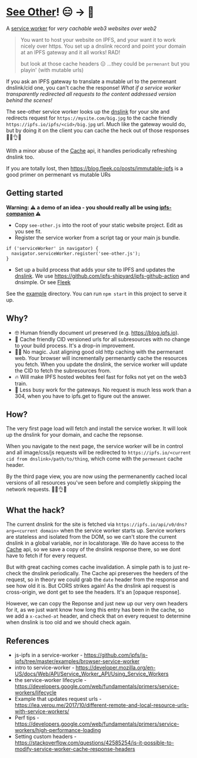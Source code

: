 # [See Other]! 😑 → 🤖

A [service worker] for *very cachable web3 websites over web2*

> You want to host your website on IPFS, and your want it to work nicely over https. You set up a dnslink record and point your domain at an IPFS gateway and it all works! RAD! 
>
> but look at those cache headers 😑 ...they could be `permenant` but you playin' (with mutable urls) 

If you ask an IPFS gateway to translate a mutable url to the permenant dnslink/cid one, you can't cache the response! *What if a service worker transparently redirected all requests to the content addressed version behind the scenes!*

The see-other service worker looks up the [dnslink] for your site and redirects request for `https://mysite.com/big.jpg` to the cache friendly `https://ipfs.io/ipfs/<cid>/big.jpg` url. Much like the gateway would do, but by doing it on the client you can cache the heck out of those responses 👨‍🍳👌✨

With a minor abuse of the [Cache] api, it handles periodically refreshing dnslink too.

If you are totally lost, then https://blog.fleek.co/posts/immutable-ipfs is a good primer on permenant vs mutable URs

## Getting started

**Warning: ⚠️ a demo of an idea - you should really all be using [ipfs-companion] ⚠️**

- Copy `see-other.js` into the root of your static website project. Edit as you see fit.
- Register the service worker from a script tag or your main js bundle.
```
if ('serviceWorker' in navigator) {
  navigator.serviceWorker.register('see-other.js');
}
```
- Set up a build process that adds your site to IPFS and updates the [dnslink]. We use https://github.com/ipfs-shipyard/ipfs-github-action and dnsimple. Or see [Fleek](https://fleek.co/)

See the [example](example) directory. You can run `npm start` in this project to serve it up.

## Why?

- 🤓 Human friendly document url preserved (e.g. https://blog.ipfs.io).
- 🤖 Cache friendly CID versioned urls for all subresources with no change to your build process. It's a drop-in improvement.
- 🧙‍♀️ No magic. Just aligning good old http caching with the permenant web. Your browser will incrementally permenantly cache the resources you fetch. When you update the dnslink, the service worker will update the CID to fetch the subresources from.
- 🔥 Will make IPFS hosted webites feel fast for folks not yet on the web3 train.
- 🤝 Less busy work for the gateways. No request is much less work than a 304, when you have to ipfs.get to figure out the answer.


## How?

The very first page load will fetch and install the service worker. It will look up the dnslink for your domain, and cache the repsonse.

When you navigate to the next page, the service worker will be in control and all image/css/js requests will be redirected to `https://ipfs.io/<current cid from dnslink>/path/to/thing`, which come with the `permenant` cache header.

By the third page view, you are now using the permenanently cached local versions of all resources you've seen before and completly skipping the network requests. 👨‍🍳👌✨


## What the hack?

The current dnslink for the site is fetched via `https://ipfs.io/api/v0/dns?arg=<current domain>` when the service worker starts up. Service workers are stateless and isolated from the DOM, so we can't store the current dnslink in a global variable, nor in localstorage. We do have access to the [Cache] api, so we save a copy of the dnslink response there, so we dont have to fetch if for every request.

But with great caching comes cache invalidation. A simple path is to just re-check the dnslink periodically. The Cache api preserves the heeders of the request, so in theory we could grab the `date` header from the response and see how old it is. But CORS strikes again! As the dnslink api request is cross-origin, we dont get to see the headers. It's an [opaque response].

However, we can copy the Reponse and just new up our very own headers for it, as we just want know how long this entry has been in the cache, so we add a `x-cached-at` header, and check that on every request to determine when dnslink is too old and we should check again.


## References

- js-ipfs in a service-worker - https://github.com/ipfs/js-ipfs/tree/master/examples/browser-service-worker
- intro to service-worker - https://developer.mozilla.org/en-US/docs/Web/API/Service_Worker_API/Using_Service_Workers
- the service-worker lifecycle - https://developers.google.com/web/fundamentals/primers/service-workers/lifecycle
- Example that updates request urls - https://lea.verou.me/2017/10/different-remote-and-local-resource-urls-with-service-workers/
- Perf tips - https://developers.google.com/web/fundamentals/primers/service-workers/high-performance-loading
- Setting custom headers - https://stackoverflow.com/questions/42585254/is-it-possible-to-modify-service-worker-cache-response-headers


[See Other]: https://en.wikipedia.org/wiki/HTTP_303
[service worker]: https://developer.mozilla.org/en-US/docs/Web/API/Service_Worker_API/Using_Service_Workers
[Cache]: https://developer.mozilla.org/en-US/docs/Web/API/Cache
[ipfs-companion]: https://github.com/ipfs-shipyard/ipfs-companion
[dnslink]: https://docs.ipfs.io/concepts/dnslink/#publish-using-a-subdomain